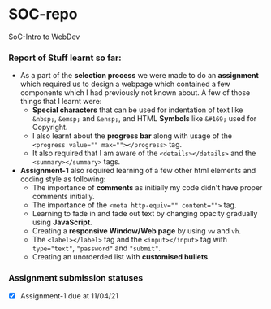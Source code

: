 # SOC-repo
SoC-Intro to WebDev
### Report of Stuff learnt so far:
- As a part of the **selection process** we were made to do an **assignment** which required us to design a webpage which contained a few components which I had previously not known about. A few of those things that I learnt were:
  -  **Special characters** that can be used for indentation of text like `&nbsp;`, `&emsp;` and `&ensp;`, and HTML **Symbols** like `&#169;` used for Copyright.
  -  I also learnt about the **progress bar** along with usage of the `<progress value="" max=""></progress>` tag. 
  -  It also required that I am aware of the `<details></details>` and the `<summary></summary>` tags.
- **Assignment-1** also required learning of a few other html elements and coding style as following:
  - The importance of **comments** as initially my code didn't have proper comments initially.
  - The importance of the `<meta http-equiv="" content="">` tag. 
  - Learning to fade in and fade out text by changing opacity gradually using **JavaScript**.
  - Creating a **responsive Window/Web page** by using `vw` and `vh`. 
  - The `<label></label>` tag and the `<input></input>` tag with `type="text"`, `"password"` and `"submit"`.
  - Creating an unorderded list with **customised bullets**.
### Assignment submission statuses
- [x] Assignment-1 due at 11/04/21
